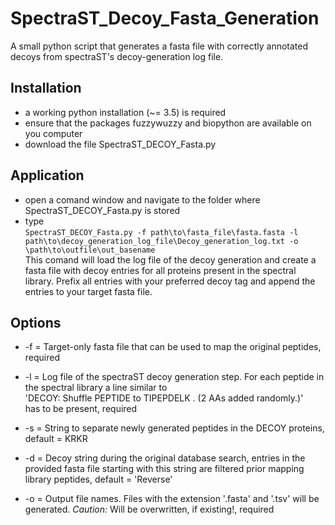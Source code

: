 # SpectraST_Decoy_Fasta_Generation

A small python script that generates a fasta file with correctly annotated decoys from spectraST's decoy-generation log file.

## Installation
- a working python installation (~= 3.5) is required
- ensure that the packages fuzzywuzzy and biopython are available on you computer
- download the file SpectraST_DECOY_Fasta.py

## Application
- open a comand window and navigate to the folder where SpectraST_DECOY_Fasta.py is stored
- type <br>
```SpectraST_DECOY_Fasta.py -f path\to\fasta_file\fasta.fasta -l path\to\decoy_generation_log_file\Decoy_generation_log.txt -o \path\to\outfile\out_basename``` <br>
This comand will load the log file of the decoy generation and create a fasta file with decoy entries for all proteins present in the spectral library.
Prefix all entries with your preferred decoy tag and append the entries to your target fasta file. 

## Options
- -f = Target-only fasta file that can be used to map the original peptides, required

- -l = Log file of the spectraST decoy generation step. For each peptide in the spectral library a line similar to <br>
      'DECOY: Shuffle PEPTIDE to TIPEPDELK . (2 AAs added randomly.)' <br>
has to be present, required

- -s = String to separate newly generated peptides in the DECOY proteins, default = KRKR

- -d = Decoy string during the original database search, entries in the provided fasta file starting with this string are filtered prior mapping library peptides, default = 'Reverse'

- -o = Output file names. Files with the extension '.fasta' and '.tsv' will be generated. *Caution:* Will be overwritten, if existing!, required


